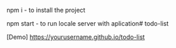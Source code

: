 npm i - to install the project

npm start - to run locale server with aplication# todo-list

[Demo] https://yourusername.github.io/todo-list